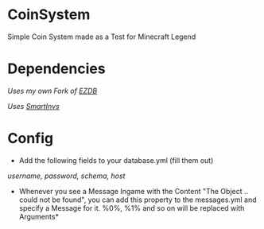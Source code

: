 # CoinSystem
Simple Coin System made as a Test for Minecraft Legend

# Dependencies

*Uses my own Fork of [EZDB](https://github.com/mirraj2/EZDB)*

*Uses [SmartInvs](https://github.com/MinusKube/SmartInvs)*

# Config

* Add the following fields to your database.yml (fill them out)

*username, password, schema, host*

* Whenever you see a Message Ingame with the Content "The Object .. could not be found", you can add this property to the messages.yml and specify a Message for it. %0%, %1% and so on will be replaced with Arguments*
